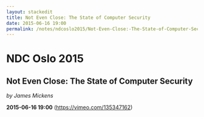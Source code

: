 ```yaml
---
layout: stackedit
title: Not Even Close: The State of Computer Security
date: 2015-06-16 19:00
permalink: /notes/ndcoslo2015/Not-Even-Close:-The-State-of-Computer-Security.html
---
```


# NDC Oslo 2015
## Not Even Close: The State of Computer Security
*by James Mickens*

**2015-06-16 19:00** (https://vimeo.com/135347162)